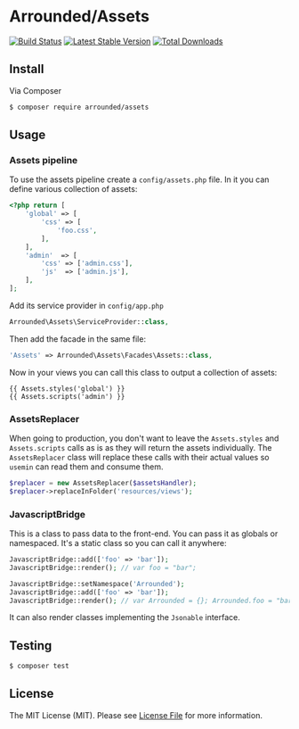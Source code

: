 # Arrounded/Assets

[![Build Status](http://img.shields.io/travis/arrounded/assets.svg?style=flat-square)](https://travis-ci.org/arrounded/assets)
[![Latest Stable Version](http://img.shields.io/packagist/v/arrounded/assets.svg?style=flat-square)](https://packagist.org/packages/arrounded/assets)
[![Total Downloads](http://img.shields.io/packagist/dt/arrounded/assets.svg?style=flat-square)](https://packagist.org/packages/arrounded/assets)

## Install

Via Composer

``` bash
$ composer require arrounded/assets
```

## Usage

### Assets pipeline

To use the assets pipeline create a `config/assets.php` file. In it you can define various collection of assets:

```php
<?php return [
    'global' => [
        'css' => [
            'foo.css',
        ],
    ],
    'admin'  => [
        'css' => ['admin.css'],
        'js'  => ['admin.js'],
    ],
];
```

Add its service provider in `config/app.php`

```php
Arrounded\Assets\ServiceProvider::class,
```

Then add the facade in the same file:

```php
'Assets' => Arrounded\Assets\Facades\Assets::class,
```

Now in your views you can call this class to output a collection of assets:

```twig
{{ Assets.styles('global') }}
{{ Assets.scripts('admin') }}
```

### AssetsReplacer

When going to production, you don't want to leave the `Assets.styles` and `Assets.scripts` calls as is as they will return the assets individually.
The `AssetsReplacer` class will replace these calls with their actual values so `usemin` can read them and consume them.

```php
$replacer = new AssetsReplacer($assetsHandler);
$replacer->replaceInFolder('resources/views');
```

### JavascriptBridge

This is a class to pass data to the front-end. You can pass it as globals or namespaced. It's a static class so you can call it anywhere:

```php
JavascriptBridge::add(['foo' => 'bar']);
JavascriptBridge::render(); // var foo = "bar";

JavascriptBridge::setNamespace('Arrounded');
JavascriptBridge::add(['foo' => 'bar']);
JavascriptBridge::render(); // var Arrounded = {}; Arrounded.foo = "bar";
```

It can also render classes implementing the `Jsonable` interface.

## Testing

``` bash
$ composer test
```

## License

The MIT License (MIT). Please see [License File](LICENSE.md) for more information.
